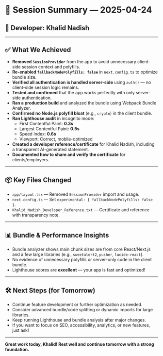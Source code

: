 # 📝 Session Summary — 2025-04-24

## 👤 Developer: Khalid Nadish

---

## ✅ What We Achieved

- **Removed `SessionProvider`** from the app to avoid unnecessary client-side session context and polyfills.
- **Re-enabled `fallbackNodePolyfills: false`** in `next.config.ts` to optimize bundle size.
- **Verified all authentication is handled server-side** using `auth()` — no client-side session logic remains.
- **Tested and confirmed** that the app works perfectly with only server-side authentication.
- **Ran a production build** and analyzed the bundle using Webpack Bundle Analyzer.
- **Confirmed no Node.js polyfill bloat** (e.g., `crypto`) in the client bundle.
- **Ran Lighthouse audit** in incognito mode:
  - First Contentful Paint: **0.3s**
  - Largest Contentful Paint: **0.5s**
  - Speed Index: **0.6s**
  - Viewport: Correct, mobile-optimized
- **Created a developer reference/certificate** for Khalid Nadish, including a transparent AI-generated statement.
- **Documented how to share and verify the certificate** for clients/employers.

---

## 📦 Key Files Changed

- `app/layout.tsx` — Removed `SessionProvider` import and usage.
- `next.config.ts` — Set `experimental: { fallbackNodePolyfills: false }`.
- `Khalid_Nadish_Developer_Reference.txt` — Certificate and reference with transparency note.

---

## 📊 Bundle & Performance Insights

- Bundle analyzer shows main chunk sizes are from core React/Next.js and a few large libraries (e.g., `sweetalert2`, `pusher`, `lucide-react`).
- No evidence of unnecessary polyfills or server-only code in the client bundle.
- Lighthouse scores are **excellent** — your app is fast and optimized!

---

## 🛠️ Next Steps (for Tomorrow)

- Continue feature development or further optimization as needed.
- Consider advanced bundle/code splitting or dynamic imports for large libraries.
- Keep running Lighthouse and bundle analysis after major changes.
- If you want to focus on SEO, accessibility, analytics, or new features, just ask!

---

**Great work today, Khalid! Rest well and continue tomorrow with a strong foundation.**
